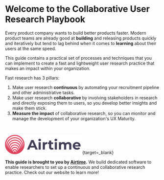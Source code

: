 # Welcome to the Collaborative User Research Playbook

Every product company wants to build better products faster. Modern product teams are already good at **building** and releasing products quickly and iteratively but tend to lag behind when it comes to **learning** about their users at the same speed. 

This guide contains a practical set of processes and techniques that you can implement to create a fast and lightweight user research practice that makes an impact within your organization.

Fast research has 3 pillars:

1. Make user research **continuous** by automating your recruitment pipeline and other administrative tasks.
2. Make user research **collaborative** by involving stakeholders in research and directly exposing them to users, so you develop better insights and make them stick.
3. **Measure the impact** of collaborative research, so you can monitor and manage the development of your organization's UX Maturity.

<br />

[<img src="img/airtime_banner.svg" style="width:50%;"/>](https://airtimeux.com){target=_blank}

**This guide is brought to you by [Airtime](https://airtimeux.com/).** We build dedicated software to enable researchers to set up a continuous and collaborative research practice. Check out our website to learn more!

